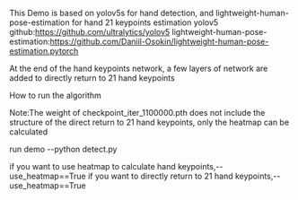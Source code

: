 This Demo is based on yolov5s for hand detection, and lightweight-human-pose-estimation for hand 21 keypoints estimation
yolov5 github:https://github.com/ultralytics/yolov5
lightweight-human-pose-estimation:https://github.com/Daniil-Osokin/lightweight-human-pose-estimation.pytorch

At the end of the hand keypoints network, a few layers of network are added to directly return to 21 hand keypoints

How to run the algorithm

Note:The weight of checkpoint_iter_1100000.pth does not include the structure of the direct return to 21 hand keypoints, 
only the heatmap can be calculated

run demo
--python detect.py

if you want to use heatmap to calculate hand keypoints,--use_heatmap==True
if you want to directly return to 21 hand keypoints,--use_heatmap==True